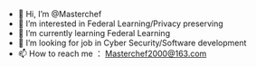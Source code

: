 - 👋 Hi, I’m @Masterchef
- 👀 I’m interested in Federal Learning/Privacy preserving
- 🌱 I’m currently learning Federal Learning
- 💞️ I’m looking for job in Cyber Security/Software development
- 📫 How to reach me ： Masterchef2000@163.com

<!---
cello111/cello111 is a ✨ special ✨ repository because its `README.md` (this file) appears on your GitHub profile.
You can click the Preview link to take a look at your changes.
--->
